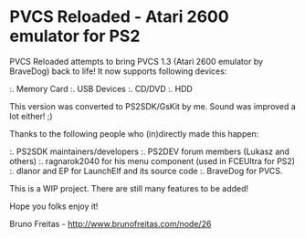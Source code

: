 # PVCS Reloaded - Atari 2600 emulator for PS2

PVCS Reloaded attempts to bring PVCS 1.3 (Atari 2600 emulator by BraveDog) back to life! It now
supports following devices:

:. Memory Card
:. USB Devices
:. CD/DVD
:. HDD

This version was converted to PS2SDK/GsKit by me. Sound was improved a lot either! ;)

Thanks to the following people who (in)directly made this happen:

:. PS2SDK maintainers/developers
:. PS2DEV forum members (Lukasz and others)
:. ragnarok2040 for his menu component (used in FCEUltra for PS2)
:. dlanor and EP for LaunchElf and its source code
:. BraveDog for PVCS.

This is a WIP project. There are still many features to be added!

Hope you folks enjoy it!

Bruno Freitas - http://www.brunofreitas.com/node/26
